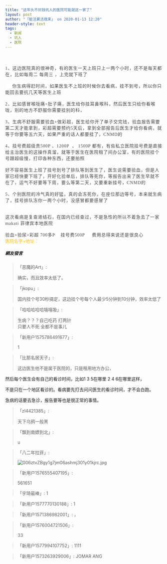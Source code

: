 ```yaml
---
title: "这年头不坑钱坑人的医院可能就这一家了"
layout: post
author: "「脏活累活我来」 on 2020-01-13 12:20"
header-style: text
tags:
  - 新闻
  - 坑人
  - 医院
---
```


<input type="hidden" value="菲乐园提供">
<br>
<br>
<span style="color: rgb(68, 68, 68); font-family: 微软雅黑; letter-spacing: 1px; background-color: rgb(255, 255, 255);">1、这边医院真的很神奇，有的医生一天上班只上一两个小时，还不是每天都在，比如每周二 每周三 ，上完就下班了</span><br style="overflow-wrap: break-word; color: rgb(68, 68, 68); font-family: 微软雅黑; letter-spacing: 1px; white-space: normal; background-color: rgb(255, 255, 255);"><br style="overflow-wrap: break-word; color: rgb(68, 68, 68); font-family: 微软雅黑; letter-spacing: 1px; white-space: normal; background-color: rgb(255, 255, 255);"><span style="color: rgb(68, 68, 68); font-family: 微软雅黑; letter-spacing: 1px; background-color: rgb(255, 255, 255);">&nbsp; &nbsp;&nbsp;&nbsp;你生病得赶时间，如果医生不上班的时候你去看病，挂不到号，所以你只能回去要抗几天等医生上班</span><br style="overflow-wrap: break-word; color: rgb(68, 68, 68); font-family: 微软雅黑; letter-spacing: 1px; white-space: normal; background-color: rgb(255, 255, 255);"><br style="overflow-wrap: break-word; color: rgb(68, 68, 68); font-family: 微软雅黑; letter-spacing: 1px; white-space: normal; background-color: rgb(255, 255, 255);"><span style="color: rgb(68, 68, 68); font-family: 微软雅黑; letter-spacing: 1px; background-color: rgb(255, 255, 255);">2、比如感冒喉咙痛+肚子痛，医生给你挂耳鼻喉科，然后医生只给你看喉咙，别的地方不舒服你需要挂别的科，</span><br style="overflow-wrap: break-word; color: rgb(68, 68, 68); font-family: 微软雅黑; letter-spacing: 1px; white-space: normal; background-color: rgb(255, 255, 255);"><br style="overflow-wrap: break-word; color: rgb(68, 68, 68); font-family: 微软雅黑; letter-spacing: 1px; white-space: normal; background-color: rgb(255, 255, 255);"><span style="color: rgb(68, 68, 68); font-family: 微软雅黑; letter-spacing: 1px; background-color: rgb(255, 255, 255);">3、生病不舒服需要验血+做彩超，医生给你开了单子交完钱，验血报告需要第二天才能拿到，彩超需要预约5天后，拿到全部报告后医生才给你看病，就等于你要等五六天，如果严重的话人都要挂了，CNMD的</span><br style="overflow-wrap: break-word; color: rgb(68, 68, 68); font-family: 微软雅黑; letter-spacing: 1px; white-space: normal; background-color: rgb(255, 255, 255);"><br style="overflow-wrap: break-word; color: rgb(68, 68, 68); font-family: 微软雅黑; letter-spacing: 1px; white-space: normal; background-color: rgb(255, 255, 255);"><span style="color: rgb(68, 68, 68); font-family: 微软雅黑; letter-spacing: 1px; background-color: rgb(255, 255, 255);">4、挂号费超级贵500P 、1200P&nbsp;&nbsp;、 1500P 都有，有些私立医院挂号费是直接给主治医生的这操作真溜，就等于医生在医院租了间办公室，有的医院挂个号跟超级慢，打印各种东西，还要拍照</span><br style="overflow-wrap: break-word; color: rgb(68, 68, 68); font-family: 微软雅黑; letter-spacing: 1px; white-space: normal; background-color: rgb(255, 255, 255);"><br style="overflow-wrap: break-word; color: rgb(68, 68, 68); font-family: 微软雅黑; letter-spacing: 1px; white-space: normal; background-color: rgb(255, 255, 255);"><span style="color: rgb(68, 68, 68); font-family: 微软雅黑; letter-spacing: 1px; background-color: rgb(255, 255, 255);">好不容易医生上班了挂号到号了排队等到医生了，医生说需要验血，但是人家已经快要下班了，开好化验单后，排队等死你，等报告出来了医生早就不在了，运气不好要等下周，要么等第二天，又要重新挂号，CNMD的</span><br style="overflow-wrap: break-word; color: rgb(68, 68, 68); font-family: 微软雅黑; letter-spacing: 1px; white-space: normal; background-color: rgb(255, 255, 255);"><br style="overflow-wrap: break-word; color: rgb(68, 68, 68); font-family: 微软雅黑; letter-spacing: 1px; white-space: normal; background-color: rgb(255, 255, 255);"><span style="color: rgb(68, 68, 68); font-family: 微软雅黑; letter-spacing: 1px; background-color: rgb(255, 255, 255);">5、个别医院的冷气真的好猛，真的会冻死你，在座位那边等号，本来就生病了，挂号排队冻你一两个小时，没感冒都要感冒了</span><br style="overflow-wrap: break-word; color: rgb(68, 68, 68); font-family: 微软雅黑; letter-spacing: 1px; white-space: normal; background-color: rgb(255, 255, 255);"><span style="color: rgb(68, 68, 68); font-family: 微软雅黑; letter-spacing: 1px; background-color: rgb(255, 255, 255);">&nbsp; &nbsp;&nbsp; &nbsp;</span><br style="overflow-wrap: break-word; color: rgb(68, 68, 68); font-family: 微软雅黑; letter-spacing: 1px; white-space: normal; background-color: rgb(255, 255, 255);"><br style="overflow-wrap: break-word; color: rgb(68, 68, 68); font-family: 微软雅黑; letter-spacing: 1px; white-space: normal; background-color: rgb(255, 255, 255);"><span style="color: rgb(68, 68, 68); font-family: 微软雅黑; letter-spacing: 1px; background-color: rgb(255, 255, 255);">这次看病是复查肾结石，在国内已经查过，不是急性的所以不着急去了一家makati 菲律宾本地医院&nbsp;&nbsp;</span><br style="overflow-wrap: break-word; color: rgb(68, 68, 68); font-family: 微软雅黑; letter-spacing: 1px; white-space: normal; background-color: rgb(255, 255, 255);"><br style="overflow-wrap: break-word; color: rgb(68, 68, 68); font-family: 微软雅黑; letter-spacing: 1px; white-space: normal; background-color: rgb(255, 255, 255);"><span style="color: rgb(68, 68, 68); font-family: 微软雅黑; letter-spacing: 1px; background-color: rgb(255, 255, 255);">验血+验尿+彩超 700多P&nbsp; &nbsp; 挂号费500P&nbsp; &nbsp;&nbsp;&nbsp;费用总得来说还是很良心</span>
<span style="color: rgb(68, 68, 68); font-family: 微软雅黑; letter-spacing: 1px; background-color: rgb(255, 255, 255);"><br></span>
<span style="color: rgb(255, 192, 0);">医院名字+地址：</span>
<br>
<span style="color: rgb(255, 192, 0);"></span>

##### 網友發言 
> 「恶魔的Art」:
> <p>确实，而且效率太低了。</p>


> 「jkopu」:
> <p>国内挂个号30秒搞定，这边挂个号每个人最少5分钟到10分钟，效率太低了</p>

> 「哈哈哈哈哈嘻嘻吸」:
> <p>生病？？？自己吃药 打两针<br style="overflow-wrap: break-word; color: rgb(68, 68, 68); font-family: 微软雅黑; letter-spacing: 1px; white-space: normal; background-color: rgb(255, 255, 255);">只要人不死 全都不是事儿</p>

> 「新用户1575786491677」:
> <p>1</p>

> 「比那名居天子」:
> <p>这边医生他不是属于医院的，只是租用地方办公，</p>
<p>然后每个医生会有自己的看诊时间，比如1 3 5在哪里 2 4 6在哪里这样，</p>
<p>不是只在一个地区看诊的。看病要先打去问问医生的看诊时间，才不会白跑。</p>
<p>急病的话要去急诊，报告要等也是很正常的事情。</p>

> 「zl4421385」:
> <p>天下乌鸦一般黑<br></p>

> 「飘到南嫖到北」:
> <p>u</p>

> 「八二年拉菲」:
> <p><img src="http://images.feileyuan.com/images/ueditor/202001131750000044.jpg" title="006ztvZBgy1g7jm06ashmj301y01kjrc.jpg" alt="006ztvZBgy1g7jm06ashmj301y01kjrc.jpg"></p>

> 「新用户1576555407195」:
> <p>561651</p>

> 「宇琦最棒」:
> 1

> 「新用户1577770130188」:
> 1

> 「新用户1571386982001」:
> ，

> 「新用户1576004721506」:
> <p>33</p>

> 「新用户1577994107752」:
> 1111

> 「新用户1573263929006」:
> JOMAR ANG


